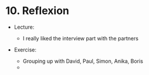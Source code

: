 # 10. Reflexion

* Lecture:
    * I really liked the interview part with the partners

* Exercise:
    * Grouping up with David, Paul, Simon, Anika, Boris
	* 
	